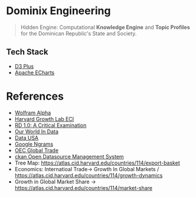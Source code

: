 # Dominix Engineering

> Hidden Engine: Computational **Knowledge Engine** and **Topic Profiles** for the Dominican Republic's State and Society.

## Tech Stack

- [D3 Plus](https://d3plus.org/)
- [Apache ECharts](https://echarts.apache.org/en/index.html)

# References

- [Wolfram Alpha](https://www.wolframalpha.com/)
- [Harvard Growth Lab ECI](https://atlas.cid.harvard.edu)
- [RD 1.0: A Critical Examination](https://fantastic-earl-35c.notion.site/RD-1-0-A-Critical-Examination-e15114746a8f44cda60f2e3402cc14d8?pvs=4)
- [Our World In Data](https://ourworldindata.org/)
- [Data USA](https://datausa.io/)
- [Google Ngrams](https://books.google.com/ngrams/)
- [OEC Global Trade](https://oec.world/en)
- [ckan Open Datasource Management System](https://ckan.org/)
- Tree Map: https://atlas.cid.harvard.edu/countries/114/export-basket
- Economics: Internatioal Trade->  Growth In Global Markets / https://atlas.cid.harvard.edu/countries/114/growth-dynamics
- Growth in Global Market Share -> https://atlas.cid.harvard.edu/countries/114/market-share
